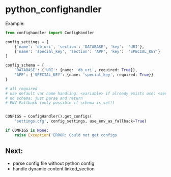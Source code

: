 # python_confighandler

Example:

```python
from confighandler import ConfigHandler

config_settings = [
    {'name': 'db_uri', 'section': 'DATABASE', 'key':  'URI'},
    {'name': 'special_key', 'section': 'APP', 'key':  'SPECIAL_KEY'}
]

config_schema = {
    'DATABASE': {'URI': {name: 'db_uri', required: True}},
    'APP': {'SPECIAL_KEY': {name: 'special_key', required: True}}
}

# all required
# use default var name handling: <variable> if already exists use: <section>_<variable>
# no schema; just parse and return
# ENV Fallback (only possible if schema is set!)


CONFIGS = ConfigHandler().get_configs(
    'settings.cfg', config_settings, use_env_as_fallback=True)

if CONFIGS is None:
    raise Exception('ERROR: Could not get configs
```


## Next:
* parse config file without python config
* handle dynamic content linked_section
